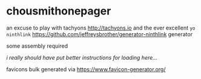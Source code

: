 chousmithonepager
=================
an excuse to play with tachyons http://tachyons.io and the ever excellent `yo ninthlink` https://github.com/jeffreysbrother/generator-ninthlink generator

some assembly required

_i really should have put better instructions for loading here..._

favicons bulk generated via https://www.favicon-generator.org/

